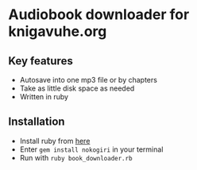 # Audiobook downloader for knigavuhe.org

## Key features
- Autosave into one mp3 file or by chapters
- Take as little disk space as needed
- Written in ruby

## Installation
- Install ruby from [here](https://www.ruby-lang.org/en/downloads/)
- Enter `gem install nokogiri` in your terminal
- Run with `ruby book_downloader.rb`
